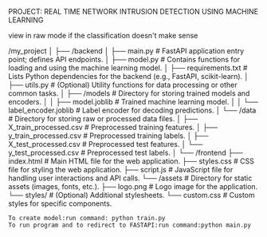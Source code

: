 PROJECT: REAL TIME NETWORK INTRUSION DETECTION USING MACHINE LEARNING

view in raw mode if the classification doesn't make sense


/my_project
│
├── /backend
│   ├── main.py                        # FastAPI application entry point; defines API endpoints.
│   ├── model.py                       # Contains functions for loading and using the machine learning model.
│   ├── requirements.txt                # Lists Python dependencies for the backend (e.g., FastAPI, scikit-learn).
│   ├── utils.py                       # (Optional) Utility functions for data processing or other common tasks.
│   ├── /models                        # Directory for storing trained models and encoders.
│   │   ├── model.joblib               # Trained machine learning model.
│   │   └── label_encoder.joblib       # Label encoder for decoding predictions.
│   └── /data                          # Directory for storing raw or processed data files.
│       ├── X_train_processed.csv      # Preprocessed training features.
│       ├── y_train_processed.csv      # Preprocessed training labels.
│       ├── X_test_processed.csv       # Preprocessed test features.
│       └── y_test_processed.csv       # Preprocessed test labels.
│
└── /frontend
    ├── index.html                     # Main HTML file for the web application.
    ├── styles.css                     # CSS file for styling the web application.
    ├── script.js                         # JavaScript file for handling user interactions and API calls.
    └── /assets                        # Directory for static assets (images, fonts, etc.).
        ├── logo.png                   # Logo image for the application.
        └── styles/                    # (Optional) Additional stylesheets.
            └── custom.css             # Custom styles for specific components.




    To create model:run command: python train.py
    To run program and to redirect to FASTAPI:run command:python main.py
